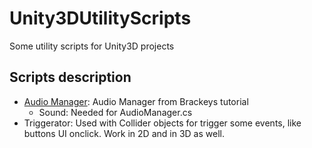 # Unity3DUtilityScripts
Some utility scripts for Unity3D projects

## Scripts description
- [Audio Manager](https://www.youtube.com/watch?v=6OT43pvUyfY): Audio Manager from Brackeys tutorial
  - Sound: Needed for AudioManager.cs
- Triggerator: Used with Collider objects for trigger some events, like buttons UI onclick. Work in 2D and in 3D as well.
